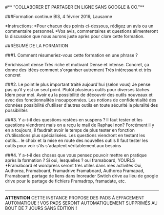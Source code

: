 #** "COLLABORER ET PARTAGER EN LIGNE SANS GOOGLE \& CO."**

###Formation continue BIS, 4 février 2016, Lausanne


*Instructions:
*Pour chacun des points ci-dessous, rédigez un avis ou un commentaire personnel.
*Vos avis, commentaires et questions alimenteront la discussion que nous aurons juste après pour clore cette formation.


##RÉSUMÉ DE LA FORMATION

###1. Comment résumeriez-vous cette formation en une phrase ?

Enrichissant
dense
Très riche et motivant
Dense et intense.
Concret, ça donne des idées comment s'organiser autrement
Très intéressant et très concret


###2. Le point le plus important traité aujourd'hui (selon vous)
Je pense pas qu'il y est un seul point. Plutôt plusieurs outils pour diverses tâches
Idem pour moi.
Avoir eu la possibilité de découvrir des outils nouveaux et avec des fonctionnalités insoupçonnées.
Les notions de confidentialité des données
possibilité d'utiliser d'autres outils en toute sécurité
la pluralité des possibilités


###3. Y a-t-il des questions restées en suspens ?
Il faut tester et les questions viendront mais on a reçu le mail de Raphael non?
Forcément il y en a toujours, il faudrait avoir le temps de plus tester en fonction d'utilisations plus spécialisées.
Les questions viendront en testant les outils...
le choix et la mise en route des nouvelles outils
Il faut tester les outils pour voir s'ils s'adaptent véritablement aux besoins


###4. Y a-t-il des choses que vous pensez pouvoir mettre en pratique après la formation ? Si oui, lesquelles ?
oui framaboard, YOURLS
*Framaboard et wordpress seront très utiles dans mes activités
Oui, Authorea, Framaboard, Framadrive
Framaboard, Authorea
Framapad, Framaboard, partage de liens dans Inoreader
Swtich drive au lieu de google drive pour le partage de fichiers
Framadrop, framadate, etc.
###




---------------------
**ATTENTION**
CETTE INSTANCE PROPOSE DES PADS À EFFACEMENT AUTOMATIQUE !
VOS PADS SERONT AUTOMATIQUEMENT SUPPRIMÉS AU BOUT DE 7 JOURS SANS ÉDITION !
